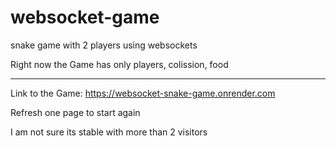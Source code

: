# websocket-game

snake game with 2 players using websockets

Right now the Game has only players, colission, food

---

Link to the Game: https://websocket-snake-game.onrender.com

Refresh one page to start again

I am not sure its stable with more than 2 visitors 
